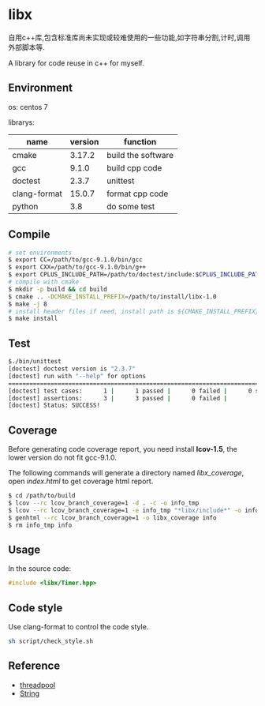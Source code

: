 # libx

自用c++库,包含标准库尚未实现或较难使用的一些功能,如字符串分割,计时,调用外部脚本等.

A library for code reuse in c++ for myself.

## Environment

os: centos 7

librarys:

| name         | version | function           |
| ------------ | ------- | ------------------ |
| cmake        | 3.17.2  | build the software |
| gcc          | 9.1.0   | build cpp code     |
| doctest      | 2.3.7   | unittest           |
| clang-format | 15.0.7  | format cpp code    |
| python       | 3.8     | do some test       |

## Compile

```sh
# set environments
$ export CC=/path/to/gcc-9.1.0/bin/gcc
$ export CXX=/path/to/gcc-9.1.0/bin/g++
$ export CPLUS_INCLUDE_PATH=/path/to/doctest/include:$CPLUS_INCLUDE_PATH
# compile with cmake
$ mkdir -p build && cd build
$ cmake .. -DCMAKE_INSTALL_PREFIX=/path/to/install/libx-1.0
$ make -j 8
# install header files if need, install path is ${CMAKE_INSTALL_PREFIX}
$ make install
```

## Test

```sh
$./bin/unittest
[doctest] doctest version is "2.3.7"
[doctest] run with "--help" for options
===============================================================================
[doctest] test cases:      1 |      1 passed |      0 failed |      0 skipped
[doctest] assertions:      3 |      3 passed |      0 failed |
[doctest] Status: SUCCESS!
```

## Coverage

Before generating code coverage report, you need install **lcov-1.5**, the 
lower version do not fit gcc-9.1.0.

The following commands will generate a directory named *libx_coverage*, open 
*index.html* to get coverage html report.

```sh
$ cd /path/to/build
$ lcov --rc lcov_branch_coverage=1 -d . -c -o info_tmp
$ lcov --rc lcov_branch_coverage=1 -e info_tmp "*libx/include*" -o info
$ genhtml --rc lcov_branch_coverage=1 -o libx_coverage info
$ rm info_tmp info
```

## Usage

In the source code:

```cpp
#include <libx/Timer.hpp>
```

## Code style

Use clang-format to control the code style.

```sh
sh script/check_style.sh
```

## Reference

* [threadpool](https://github.com/lzpong/threadpool)
* [String](https://github.com/facebook/folly)